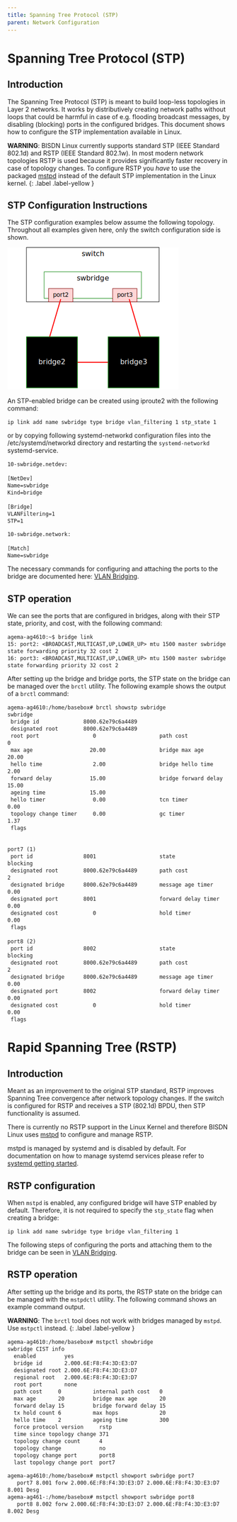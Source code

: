 ```yaml
---
title: Spanning Tree Protocol (STP)
parent: Network Configuration
---
```


# Spanning Tree Protocol (STP)

## Introduction

The Spanning Tree Protocol (STP) is meant to build loop-less topologies in Layer 2 networks. It works by distributively creating network paths without loops that could be harmful in case of e.g. flooding broadcast messages, by disabling (blocking) ports in the configured bridges. This document shows how to configure the STP implementation available in Linux.

**WARNING**: BISDN Linux currently supports standard STP (IEEE Standard 802.1d) and RSTP (IEEE Standard 802.1w). In most modern network topologies RSTP is used because it provides significantly faster recovery in case of topology changes. To configure RSTP you *have* to use the packaged [mstpd](https://github.com/mstpd/mstpd) instead of the default STP implementation in the Linux kernel.
{: .label .label-yellow }

## STP Configuration Instructions

The STP configuration examples below assume the following topology. Throughout all examples given here, only the switch configuration side is shown.

![Topology](/assets/img/stp-topology.png)

An STP-enabled bridge can be created using iproute2 with the following command:

```
ip link add name swbridge type bridge vlan_filtering 1 stp_state 1
```

or by copying following systemd-networkd configuration files into the /etc/systemd/networkd directory and restarting the `systemd-networkd` systemd-service.
```
10-swbridge.netdev:

[NetDev]
Name=swbridge
Kind=bridge

[Bridge]
VLANFiltering=1
STP=1
```

```
10-swbridge.network:

[Match]
Name=swbridge
```

The necessary commands for configuring and attaching the ports to the bridge are documented here: [VLAN Bridging](/network_configuration/vlan_bridging.md#vlan-bridging-8021q).

## STP operation

We can see the ports that are configured in bridges, along with their STP state, priority, and cost, with the following command:

```
agema-ag4610:~$ bridge link
15: port2: <BROADCAST,MULTICAST,UP,LOWER_UP> mtu 1500 master swbridge state forwarding priority 32 cost 2
16: port3: <BROADCAST,MULTICAST,UP,LOWER_UP> mtu 1500 master swbridge state forwarding priority 32 cost 2
```

After setting up the bridge and bridge ports, the STP state on the bridge can be managed over the `brctl` utility. The following example shows the output of a `brctl` command:

```
agema-ag4610:/home/basebox# brctl showstp swbridge
swbridge
 bridge id              8000.62e79c6a4489
 designated root        8000.62e79c6a4489
 root port                 0                    path cost                  0
 max age                  20.00                 bridge max age            20.00
 hello time                2.00                 bridge hello time          2.00
 forward delay            15.00                 bridge forward delay      15.00
 ageing time              15.00
 hello timer               0.00                 tcn timer                  0.00
 topology change timer     0.00                 gc timer                   1.37
 flags


port7 (1)
 port id                8001                    state                  blocking
 designated root        8000.62e79c6a4489       path cost                  2
 designated bridge      8000.62e79c6a4489       message age timer          0.00
 designated port        8001                    forward delay timer        0.00
 designated cost           0                    hold timer                 0.00
 flags

port8 (2)
 port id                8002                    state                  blocking
 designated root        8000.62e79c6a4489       path cost                  2
 designated bridge      8000.62e79c6a4489       message age timer          0.00
 designated port        8002                    forward delay timer        0.00
 designated cost           0                    hold timer                 0.00
 flags

```

# Rapid Spanning Tree (RSTP)

## Introduction 

Meant as an improvement to the original STP standard, RSTP improves Spanning Tree convergence after network topology changes. If the switch is configured for RSTP and receives a STP (802.1d) BPDU, then STP functionality is assumed.

There is currently no RSTP support in the Linux Kernel and therefore BISDN Linux uses [mstpd](https://github.com/mstpd/mstpd) to configure and manage RSTP.

mstpd is managed by systemd and is disabled by default. For documentation on how to manage systemd services please refer to [systemd getting started](/getting_started/configure_baseboxd.md#getting-started).

## RSTP configuration

When `mstpd` is enabled, any configured bridge will have STP enabled by default. Therefore, it is not required to specify the `stp_state` flag when creating a bridge:

```
ip link add name swbridge type bridge vlan_filtering 1
```


The following steps of configuring the ports and attaching them to the bridge can be seen in [VLAN Bridging](/network_configuration/vlan_bridging.html#vlan-bridging-8021q).

## RSTP operation

After setting up the bridge and its ports, the RSTP state on the bridge can be managed with the `mstpdctl` utility. The following command shows an example command output.

**WARNING**: The `brctl` tool does not work with bridges managed by `mstpd`. Use `mstpctl` instead.
{: .label .label-yellow }

```
agema-ag4610:/home/basebox# mstpctl showbridge
swbridge CIST info
  enabled         yes
  bridge id       2.000.6E:F8:F4:3D:E3:D7
  designated root 2.000.6E:F8:F4:3D:E3:D7
  regional root   2.000.6E:F8:F4:3D:E3:D7
  root port       none
  path cost     0          internal path cost   0
  max age       20         bridge max age       20
  forward delay 15         bridge forward delay 15
  tx hold count 6          max hops             20
  hello time    2          ageing time          300
  force protocol version     rstp
  time since topology change 371
  topology change count      4
  topology change            no
  topology change port       port8
  last topology change port  port7
```

```
agema-ag4610:/home/basebox# mstpctl showport swbridge port7
   port7 8.001 forw 2.000.6E:F8:F4:3D:E3:D7 2.000.6E:F8:F4:3D:E3:D7 8.001 Desg
agema-ag461-:/home/basebox# mstpctl showport swbridge port8
   port8 8.002 forw 2.000.6E:F8:F4:3D:E3:D7 2.000.6E:F8:F4:3D:E3:D7 8.002 Desg
```
